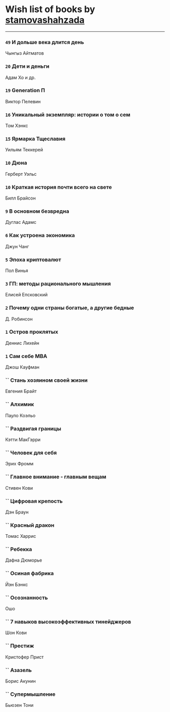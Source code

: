 # Wish list of books by [stamovashahzada](http://vk.com/id310646815)
---

### `49` И дольше века длится день
Чынгыз Айтматов

### `20` Дети и деньги
Адам Хо и др.

### `19` Generation П
Виктор Пелевин

### `16` Уникальный экземпляр: истории о том о сем
Том Хэнкс

### `15` Ярмарка Тщеславия
Уильям Теккерей

### `10` Дюна
Герберт Уэльс

### `10` Краткая история почти всего на свете
Билл Брайсон

### `9` В основном безвредна
Дуглас Адамс

### `6` Как устроена экономика
Джун Чанг

### `5` Эпоха криптовалют
Пол Винья

### `3` ГП: методы рационального мышления
Елисей Епсковский

### `2` Почему одни страны богатые, а другие бедные
Д. Робинсон

### `1` Остров проклятых
Деннис Лихейн

### `1` Сам себе MBA
Джош Кауфман

### `` Стань хозяином своей жизни
Евгения Брайт

### `` Алхимик
Пауло Коэльо

### `` Раздвигая границы
Кэтти МакГэрри

### `` Человек для себя
Эрих Фромм

### `` Главное внимание - главным вещам
Стивен Кови

### `` Цифровая крепость
Дэн Браун

### `` Красный дракон
Томас Харрис

### `` Ребекка
Дафна Дюморье

### `` Осиная фабрика
Йэн Бэнкс

### `` Осознанность
Ошо

### `` 7 навыков высокоэффективных тинейджеров
Шон Кови

### `` Престиж
Кристофер Прист

### `` Азазель
Борис Акунин

### `` Супермышление
Бьюзен Тони

